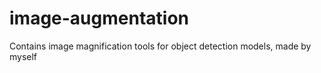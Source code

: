 # image-augmentation
Contains image magnification tools for object detection models, made by myself

